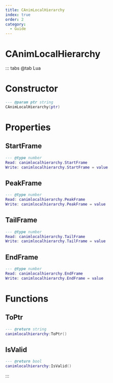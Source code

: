 ```yaml
---
title: CAnimLocalHierarchy
index: true
order: 2
category:
  - Guide
---
```


# CAnimLocalHierarchy

::: tabs
@tab Lua
# Constructor
```lua
--- @param ptr string
CAnimLocalHierarchy(ptr)
```
# Properties
## StartFrame 
```lua
--- @type number
Read: canimlocalhierarchy.StartFrame
Write: canimlocalhierarchy.StartFrame = value
```
## PeakFrame 
```lua
--- @type number
Read: canimlocalhierarchy.PeakFrame
Write: canimlocalhierarchy.PeakFrame = value
```
## TailFrame 
```lua
--- @type number
Read: canimlocalhierarchy.TailFrame
Write: canimlocalhierarchy.TailFrame = value
```
## EndFrame 
```lua
--- @type number
Read: canimlocalhierarchy.EndFrame
Write: canimlocalhierarchy.EndFrame = value
```
# Functions
## ToPtr
```lua
--- @return string
canimlocalhierarchy:ToPtr()
```
## IsValid
```lua
--- @return bool
canimlocalhierarchy:IsValid()
```

:::